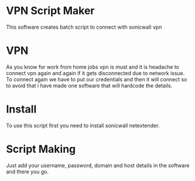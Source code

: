 # VPN Script Maker
This software creates batch script to connect with sonicwall vpn
# VPN
As you know for work from home jobs vpn is must and it is headache to connect vpn again and again if it gets disconnected due to network issue.
To connect again we have to put our credentials and then it will connect so to avoid that i have made one software that will hardcode the details.
# Install
To use this script first you need to install sonicwall netextender.
# Script Making
Just add your username, password, domain and host details in the software and there you go.
